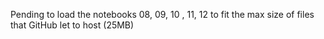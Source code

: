 
Pending to load the notebooks 08, 09, 10 , 11, 12 to fit the max size of files that GitHub let to host (25MB)
